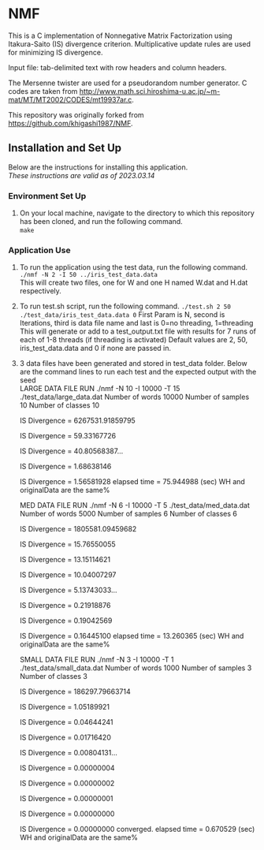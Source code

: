 # NMF  

This is a C implementation of Nonnegative Matrix Factorization using Itakura-Saito (IS) divergence criterion.
Multiplicative update rules are used for minimizing IS divergence.  

Input file: tab-delimited text with row headers and column headers.  

The Mersenne twister are used for a pseudorandom number generator. C codes are taken from http://www.math.sci.hiroshima-u.ac.jp/~m-mat/MT/MT2002/CODES/mt19937ar.c.  

This repository was originally forked from https://github.com/khigashi1987/NMF.  

## Installation and Set Up  

Below are the instructions for installing this application.  
*These instructions are valid as of 2023.03.14*  

### Environment Set Up
1. On your local machine, navigate to the directory to which this repository has been cloned, and run the following command.  
   `make`  

### Application Use  
1. To run the application using the test data, run the following command.  
   `./nmf -N 2 -I 50 ../iris_test_data.data`  
   This will create two files, one for W and one H named W.dat and H.dat respectively.  
   
2. To run test.sh script, run the following command.
   `./test.sh 2 50 ./test_data/iris_test_data.data 0`
   First Param is N, second is Iterations, third is data file name and last is 0=no threading, 1=threading
   This will generate or add to a test_output.txt file with results for 7 runs of each of 1-8 threads (if threading is activated)
   Default values are 2, 50, iris_test_data.data and 0 if none are passed in.

3. 3 data files have been generated and stored in test_data folder. Below are the command lines to run each test and the expected output with the seed   
   LARGE DATA FILE RUN
   ./nmf -N 10 -I 10000 -T 15 ./test_data/large_data.dat
   Number of words      10000
   Number of samples    10
   Number of classes    10

   IS Divergence = 6267531.91859795

   IS Divergence = 59.33167726

   IS Divergence = 40.80568387...

   IS Divergence = 1.68638146

   IS Divergence = 1.56581928
   elapsed time = 75.944988 (sec)
   WH and originalData are the same%

   MED DATA FILE RUN
   ./nmf -N 6 -I 10000 -T 5 ./test_data/med_data.dat
   Number of words      5000
   Number of samples    6
   Number of classes    6

   IS Divergence = 1805581.09459682

   IS Divergence = 15.76550055

   IS Divergence = 13.15114621

   IS Divergence = 10.04007297

   IS Divergence = 5.13743033...

   IS Divergence = 0.21918876

   IS Divergence = 0.19042569

   IS Divergence = 0.16445100
   elapsed time = 13.260365 (sec)
   WH and originalData are the same%  


   SMALL DATA FILE RUN
   ./nmf -N 3 -I 10000 -T 1 ./test_data/small_data.dat
   Number of words      1000
   Number of samples    3
   Number of classes    3

   IS Divergence = 186297.79663714

   IS Divergence = 1.05189921

   IS Divergence = 0.04644241

   IS Divergence = 0.01716420

   IS Divergence = 0.00804131...

   IS Divergence = 0.00000004

   IS Divergence = 0.00000002

   IS Divergence = 0.00000001

   IS Divergence = 0.00000000

   IS Divergence = 0.00000000
   converged.
   elapsed time = 0.670529 (sec)
   WH and originalData are the same%